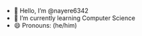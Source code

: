 - 👋 Hello, I’m @nayere6342
- 🌱 I’m currently learning Computer Science
- 😄 Pronouns: (he/him)

<!---
nayere6342/nayere6342 is a ✨ special ✨ repository because its `README.md` (this file) appears on your GitHub profile.
You can click the Preview link to take a look at your changes.
--->
